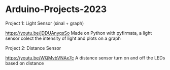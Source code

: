 # Arduino-Projects-2023

Project 1: Light Sensor (sinal + graph)

https://youtu.be/jDDUAnyqsSo
Made on Python with pyfirmata, a light sensor colect the intensity of light and plots on a graph

Project 2: Distance Sensor

https://youtu.be/WQMvbVNAx7c
A distance sensor turn on and off the LEDs based on distance
